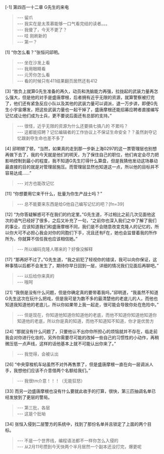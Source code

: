 
[-1] 第四百一十二章 G先生的来电
>--- 留爪<br>
>--- 我实在是太羡慕能够一口气看完结的读者。。。<br>
>--- 我傻了，今天不更了？<br>
>--- 哇 刚刷新的<br>
>--- 第一？<br>

[1] “你怎么看？”张恒问邱明。
>--- 坐在沙发上看<br>
>--- 我用眼睛看<br>
>--- 元芳你怎么看<br>
>--- 看的时候只有411结果翻页居然还有412<br>

[3] “胜负上就算G先生准备的再久，动员和洗脑能力再强，拉拢起的武装力量再怎么强大，但是他的对手是盛唐摩根，后者拥有近乎无限的资源，就算警察被打完了，他们还有紧急反应小队以及其他的武装力量可以调派，退一万步讲，即便G先生小宇宙爆发，把这些武装力量也一起干掉了，盛唐摩根还能招募应聘者直接编写记忆成让他们成为士兵，更不要说后面还有总部的支持。”
>--- 很怪，近乎无限的资源为什么还要搞七搞八的 不累吗？<br>
>--- 这都能招聘？记忆编辑者的工作协议上不保证生命安全？？虽然剥夺记忆跟剥夺生命也差不多了<br>

[4] 邱明顿了顿，“当然，如果真的走到那一步新上海0297的这一票管理层也别想再做下去了，我的今天就是他们的明天，为了保住自己的职位，他们肯定会尽力把影响控制到最小的程度，我不知道G先生打得什么算盘，但是我猜他发动这场暴动最直接的目的就是对管理层施压。而管理层显然也知道这一点，所以他的目标并不容易达成……”
>--- 对方也能改记忆<br>

[11] “你想要用它来干什么，批量为你生产战士吗？”
>--- 总不能要来东西是给G他自己编写记忆的吧？[fn=39]<br>

[12] “为你答疑解惑可不在我们的约定里。”G先生道，不过相比之前几次见面他这次的语气已经好了很多，之后又补充了一句，“之前你也深入我们之中了解了我们的事业，应该知道我们和盛唐摩根不同，我们是不会随意改变克隆人的记忆的，所以你大可不必担心我会对你的同胞们下手，况且还有F在，她也会监督着我的所作所为，你就算不信任我也应该相信她。”
>--- 所以编码克隆人哪来的？好像没解释<br>

[17] “那再好不过了。”G先生道，“我之前犯了轻视你的错误，我可以向你保证，这种事情以后都不会发生了，期待你早日回到一层，详细的情况我们见面后再聊吧。”
>--- 以后给你来真的<br>
>--- 哦呵<br>

[21] “我倒是没有什么问题，但是你确定真的要带着我吗，”邱明道，“我虽然不知道G先生这次在玩什么把戏，但是我可是为数不多的最清楚他的老底儿的人，而他也知道我知道他的老底儿，所以你如果带上我一起走，很可能会导致你处在危险中。”
>--- 但是现在，你知道他知道你知道他的老底，而他不知道你知道他知道你知道他的老底，所以你是真的知道，而他不知道知不知道，你才是优势方<br>

[24] “那就没有什么问题了，只要他认不出你你所担心的烦恼就并不存在，临走前我会对你进行化妆的，另外你需要尽可能的改掉一些自己的习惯性的小动作，再稍微压低一点声线，这样的话他基本上就不可能认出你来了。”
>--- 我觉得，会被认出<br>

[26] “中央穿梭机车站虽然不对外再售票了，但是盛唐摩根一直在向一层调派人手，我想他们应该不介意借两个名额给我们。”
>--- 我很tm介意！！！（无能狂怒）<br>

[33] 而另一边盛唐摩根也没有什么要就此收手的打算，很快，第三匹抽调名单已经发放到了更层的警局。
>--- 第三批，各层<br>
>--- 这是个批呦<br>

[34] 张恒入侵到二层警方的系统中，找到了那份名单并且锁定了上面的两个目标。
>--- 不是一个世界线，编程语法都不一样你怎么入侵的<br>
>--- 从2月11号攒到今天快两个半月居然一个副本还没打完，爆更呢<br>
